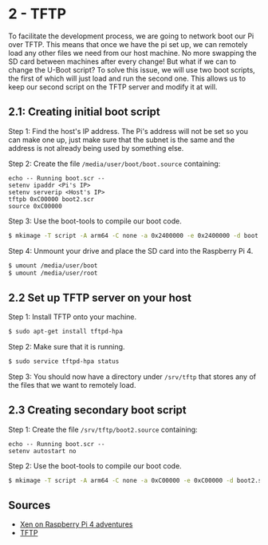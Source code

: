 # 2 - TFTP

To facilitate the development process, we are going to network boot our Pi over TFTP. This means that once we have the pi set up, we can remotely load any other files we need from our host machine. No more swapping the SD card between machines after every change! But what if we can to change the U-Boot script? To solve this issue, we will use two boot scripts, the first of which will just load and run the second one. This allows us to keep our second script on the TFTP server and modify it at will.

## 2.1: Creating initial boot script

Step 1: Find the host's IP address. The Pi's address will not be set so you can make one up, just make sure that the subnet is the same and the address is not already being used by something else.

Step 2: Create the file `/media/user/boot/boot.source` containing:

```
echo -- Running boot.scr --
setenv ipaddr <Pi's IP>
setenv serverip <Host's IP>
tftpb 0xC00000 boot2.scr
source 0xC00000
```

Step 3: Use the boot-tools to compile our boot code.

```bash
$ mkimage -T script -A arm64 -C none -a 0x2400000 -e 0x2400000 -d boot.source boot.scr
```

Step 4: Unmount your drive and place the SD card into the Raspberry Pi 4.

```bash
$ umount /media/user/boot
$ umount /media/user/root
```

## 2.2 Set up TFTP server on your host

Step 1: Install TFTP onto your machine.

```bash
$ sudo apt-get install tftpd-hpa
```

Step 2: Make sure that it is running.

```bash
$ sudo service tftpd-hpa status
```

Step 3: You should now have a directory under `/srv/tftp` that stores any of the files that we want to remotely load.

## 2.3 Creating secondary boot script

Step 1: Create the file `/srv/tftp/boot2.source` containing:

```
echo -- Running boot.scr --
setenv autostart no
```

Step 2: Use the boot-tools to compile our boot code.

```bash
$ mkimage -T script -A arm64 -C none -a 0xC00000 -e 0xC00000 -d boot2.source boot2.scr
```

## Sources

- [Xen on Raspberry Pi 4 adventures](https://www.linux.com/featured/xen-on-raspberry-pi-4-adventures/)
- [TFTP](https://help.ubuntu.com/community/TFTP)